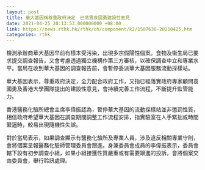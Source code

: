 ```yaml
---
layout: post
title: 華大基因稱尊重政府決定　已落實袁國勇建設性意見
date: 2021-04-25 20:13:53.000000000 +08:00
link: https://news.rthk.hk/rthk/ch/component/k2/1587638-20210425.htm
categories: rthk
---
```


檢測承辦商華大基因早前有樣本受污染，出現多宗假陽性個案。食物及衞生局已要求提交調查報告，又會考慮透過獨立機構作第三方審核，以確保調查中立和專業水平。當局在收到華大基因的調查報告前，會暫停委派華大基因服務流動採樣站。

華大基因表示，尊重政府決定，全力配合政府工作，又指已經落實政府專家顧問袁國勇及香港大學團隊提出的建設性意見，會持續完善工作流程，不斷提升監管能力。

香港醫務化驗所總會主席李偉振認為，暫停華大基因的流動採樣站並非懲罰性質，相信政府希望華大基因在調查期間調整工作流程安排，指實驗室在人手緊拙或時間緊逼時，較易出現隨機性失誤。

對於當局表示，如果調查顯示有醫務化驗所及專業人員，涉及違反相關專業守則，會將個案呈報醫務化驗師管理委員會跟進。身兼委員會成員的李偉振表示，委員會轄下設有初步調查小組，如果小組接獲性質嚴重或有需要跟進的投訴，會將個案交由委員會，舉行聆訊處理。
